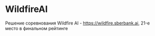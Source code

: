 # WildfireAI
Решение соревнования Wildfire AI - https://wildfire.sberbank.ai, 21-е место в финальном рейтинге 
